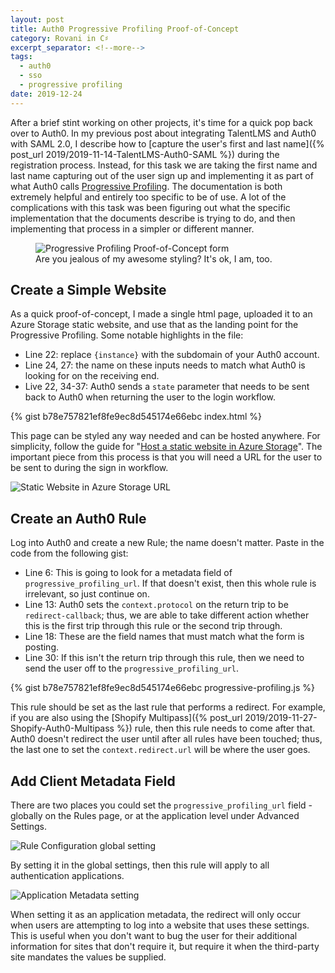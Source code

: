 ```yaml
---
layout: post
title: Auth0 Progressive Profiling Proof-of-Concept
category: Rovani in C♯
excerpt_separator: <!--more-->
tags:
  - auth0
  - sso
  - progressive profiling
date: 2019-12-24
---
```


After a brief stint working on other projects, it's time for a quick pop back over to Auth0. In my previous post about integrating TalentLMS and Auth0 with SAML 2.0, I describe how to [capture the user's first and last name]({% post_url 2019/2019-11-14-TalentLMS-Auth0-SAML %}) during the registration process. Instead, for this task we are taking the first name and last name capturing out of the user sign up and implementing it as part of what Auth0 calls [Progressive Profiling](https://auth0.com/docs/users/concepts/overview-progressive-profiling). The documentation is both extremely helpful and entirely too specific to be of use. A lot of the complications with this task was been figuring out what the specific implementation that the documents describe is trying to do, and then implementing that process in a simpler or different manner.

<figure class="centered">
<img src="/images/auth0-progprof-pocform.png" alt="Progressive Profiling Proof-of-Concept form" />
<figcaption>
Are you jealous of my awesome styling? It's ok, I am, too.
</figcaption>
</figure>

<!--more-->

## Create a Simple Website

As a quick proof-of-concept, I made a single html page, uploaded it to an Azure Storage static website, and use that as the landing point for the Progressive Profiling. Some notable highlights in the file:

- Line 22: replace `{instance}` with the subdomain of your Auth0 account.
- Line 24, 27: the name on these inputs needs to match what Auth0 is looking for on the receiving end.
- Live 22, 34-37: Auth0 sends a `state` parameter that needs to be sent back to Auth0 when returning the user to the login workflow.

{% gist b78e757821ef8fe9ec8d545174e66ebc index.html %}

This page can be styled any way needed and can be hosted anywhere. For simplicity, follow the guide for "[Host a static website in Azure Storage](https://docs.microsoft.com/en-us/azure/storage/blobs/storage-blob-static-website-how-to?tabs=azure-portal)". The important piece from this process is that you will need a URL for the user to be sent to during the sign in workflow.

![Static Website in Azure Storage URL](/images/auth0-progprof-staticurl.png)

## Create an Auth0 Rule

Log into Auth0 and create a new Rule; the name doesn't matter. Paste in the code from the following gist:

- Line 6: This is going to look for a metadata field of `progressive_profiling_url`. If that doesn't exist, then this whole rule is irrelevant, so just continue on.
- Line 13: Auth0 sets the `context.protocol` on the return trip to be `redirect-callback`; thus, we are able to take different action whether this is the first trip through this rule or the second trip through.
- Line 18: These are the field names that must match what the form is posting.
- Line 30: If this isn't the return trip through this rule, then we need to send the user off to the `progressive_profiling_url`.

{% gist b78e757821ef8fe9ec8d545174e66ebc progressive-profiling.js %}

This rule should be set as the last rule that performs a redirect. For example, if you are also using the [Shopify Multipass]({% post_url 2019/2019-11-27-Shopify-Auth0-Multipass %}) rule, then this rule needs to come after that. Auth0 doesn't redirect the user until after all rules have been touched; thus, the last one to set the `context.redirect.url` will be where the user goes.

## Add Client Metadata Field

There are two places you could set the `progressive_profiling_url` field - globally on the Rules page, or at the application level under Advanced Settings.

![Rule Configuration global setting](/images/auth0-progprof-globalkey.png)

By setting it in the global settings, then this rule will apply to all authentication applications.

![Application Metadata setting](/images/auth0-progprof-applevelkey.png)

When setting it as an application metadata, the redirect will only occur when users are attempting to log into a website that uses these settings. This is useful when you don't want to bug the user for their additional information for sites that don't require it, but require it when the third-party site mandates the values be supplied.